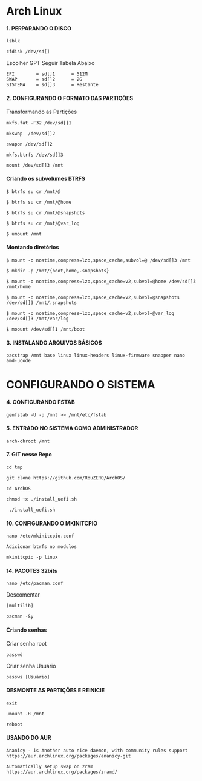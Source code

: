 # Arch Linux

#### 1. PERPARANDO O DISCO
```
lsblk
```
```
cfdisk /dev/sd[]
```
Escolher GPT Seguir Tabela Abaixo
```
EFI        = sd[]1      = 512M
SWAP       = sd[]2      = 2G
SISTEMA    = sd[]3      = Restante
```
#### 2. CONFIGURANDO O FORMATO DAS PARTIÇÕES

Transformando as Partições
```
mkfs.fat -F32 /dev/sd[]1
```
```
mkswap  /dev/sd[]2
```
```
swapon /dev/sd[]2
```
```
mkfs.btrfs /dev/sd[]3
```
```
mount /dev/sd[]3 /mnt
```
#### Criando os subvolumes BTRFS

```
$ btrfs su cr /mnt/@
```
```
$ btrfs su cr /mnt/@home
```
```
$ btrfs su cr /mnt/@snapshots
```
```
$ btrfs su cr /mnt/@var_log
```
```
$ umount /mnt
```
#### Montando diretórios

```
$ mount -o noatime,compress=lzo,space_cache,subvol=@ /dev/sd[]3 /mnt
```
```
$ mkdir -p /mnt/{boot,home,.snapshots}
```
```
$ mount -o noatime,compress=lzo,space_cache=v2,subvol=@home /dev/sd[]3 /mnt/home
```
```
$ mount -o noatime,compress=lzo,space_cache=v2,subvol=@snapshots /dev/sd[]3 /mnt/.snapshots
```
```
$ mount -o noatime,compress=lzo,space_cache=v2,subvol=@var_log /dev/sd[]3 /mnt/var/log
```
```
$ moount /dev/sd[]1 /mnt/boot
```
#### 3. INSTALANDO ARQUIVOS BÁSICOS
```
pacstrap /mnt base linux linux-headers linux-firmware snapper nano amd-ucode
```
# CONFIGURANDO O SISTEMA

#### 4. CONFIGURANDO FSTAB  
```
genfstab -U -p /mnt >> /mnt/etc/fstab
```
#### 5. ENTRADO NO SISTEMA COMO ADMINISTRADOR 
```
arch-chroot /mnt
```
#### 7. GIT nesse Repo
```
cd tmp
```
```
git clone https://github.com/RouZERO/ArchOS/
```
```
cd ArchOS
```
```
chmod +x ./install_uefi.sh
```
```
 ./install_uefi.sh
```
#### 10. CONFIGURANDO O MKINITCPIO

```
nano /etc/mkinitcpio.conf
```
```
Adicionar btrfs no modulos
```
```
mkinitcpio -p linux
```

#### 14. PACOTES 32bits
```
nano /etc/pacman.conf
```
Descomentar
```
[multilib]
```
```
pacman -Sy
```
#### Criando senhas

Criar senha root
```
passwd
```
Criar senha Usuário

```
passws [Usuário]
```

#### DESMONTE AS PARTIÇÕES E REINICIE
```
exit
```
```
umount -R /mnt
```
```
reboot
```
#### USANDO DO AUR
```
Ananicy - is Another auto nice daemon, with community rules support
https://aur.archlinux.org/packages/ananicy-git

Automatically setup swap on zram
https://aur.archlinux.org/packages/zramd/
```
